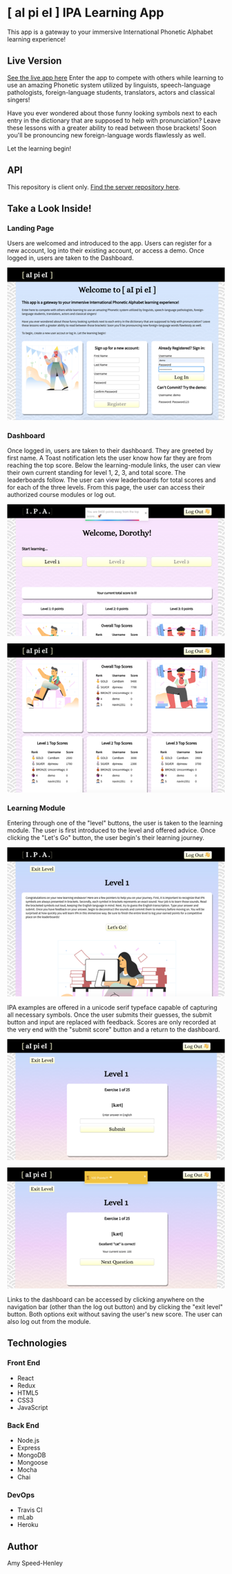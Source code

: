 # [ aI pi eI ]  IPA Learning App
This app is a gateway to your immersive International Phonetic Alphabet learning experience!


## Live Version
[See the live app here](https://pacific-basin-65264.herokuapp.com)
Enter the app to compete with others while learning to use an amazing Phonetic system utilized by linguists, speech-language pathologists, foreign-language students, translators, actors and classical singers!

Have you ever wondered about those funny looking symbols next to each entry in the dictionary that are supposed to help with pronunciation? Leave these lessons with a greater ability to read between those brackets! Soon you'll be pronouncing new foreign-language words flawlessly as well.

Let the learning begin!


## API
This repository is client only.
[Find the server repository here](https://github.com/amyspeed/IPA-Back-End).


## Take a Look Inside!

### Landing Page
Users are welcomed and introduced to the app. Users can register for a new account, log into their existing account, or access a demo. Once logged in, users are taken to the Dashboard.

![Landing](./src/images/landing.png)


### Dashboard
Once logged in, users are taken to their dashboard. They are greeted by first name. A Toast notification lets the user know how far they are from reaching the top score. Below the learning-module links, the user can view their own current standing for level 1, 2, 3, and total score. The leaderboards follow. The user can view leaderboards for total scores and for each of the three levels. From this page, the user can access their authorized course modules or log out.

![Dashboard](./src/images/dashboard1.png)

![Leaderboards](./src/images/dashboard2.png)


### Learning Module
Entering through one of the "level" buttons, the user is taken to the learning module. The user is first introduced to the level and offered advice. Once clicking the "Let's Go" button, the user begin's their learning journey.

![Module Instructions](./src/images/module-instructions.png)

IPA examples are offered in a unicode serif typeface capable of capturing all necessary symbols. Once the user submits their guesses, the submit button and input are replaced with feedback. Scores are only recorded at the very end with the "submit score" button and a return to the dashboard. 

![Module](./src/images/module1.png)

![Module Submitted](./src/images/module2.png)

Links to the dashboard can be accessed by clicking anywhere on the navigation bar (other than the log out button) and by clicking the "exit level" button. Both options exit without saving the user's new score. The user can also log out from the module.


## Technologies

### Front End
* React
* Redux
* HTML5
* CSS3
* JavaScript

### Back End
* Node.js
* Express
* MongoDB
* Mongoose
* Mocha
* Chai

### DevOps
* Travis CI
* mLab
* Heroku


## Author

Amy Speed-Henley